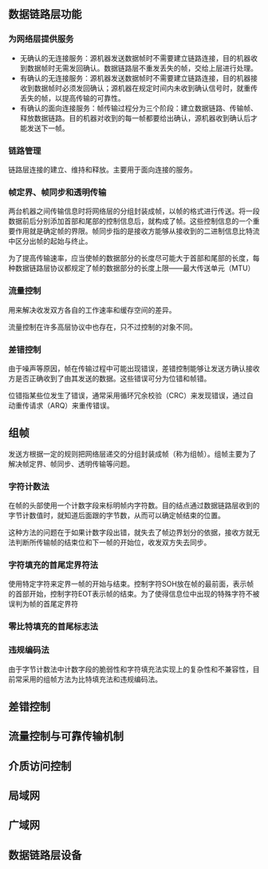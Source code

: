 ## 数据链路层功能

### 为网络层提供服务

* 无确认的无连接服务：源机器发送数据帧时不需要建立链路连接，目的机器收到数据帧时无需发回确认。数据链路层不重发丢失的帧，交给上层进行处理。
* 有确认的无连接服务：源机器发送数据帧时不需要建立链路连接，目的机器接收到数据帧时必须发回确认；源机器在规定时间内未收到确认信号时，就重传丢失的帧，以提高传输的可靠性。
* 有确认的面向连接服务：帧传输过程分为三个阶段：建立数据链路、传输帧、释放数据链路。目的机器对收到的每一帧都要给出确认，源机器收到确认后才能发送下一帧。

### 链路管理

链路层连接的建立、维持和释放。主要用于面向连接的服务。

### 帧定界、帧同步和透明传输

两台机器之间传输信息时将网络层的分组封装成帧，以帧的格式进行传送。将一段数据前后分别添加首部和尾部的控制信息后，就构成了帧。这些控制信息的一个重要作用就是确定帧的界限。帧同步指的是接收方能够从接收到的二进制信息比特流中区分出帧的起始与终止。

为了提高传输速率，应当使帧的数据部分的长度尽可能大于首部和尾部的长度，每种数据链路层协议都规定了帧的数据部分的长度上限——最大传送单元（MTU）

### 流量控制

用来解决收发双方各自的工作速率和缓存空间的差异。

流量控制在许多高层协议中也存在，只不过控制的对象不同。

### 差错控制

由于噪声等原因，帧在传输过程中可能出现错误，差错控制能够让发送方确认接收方是否正确收到了由其发送的数据。这些错误可分为位错和帧错。

位错指某些位发生了错误，通常采用循环冗余校验（CRC）来发现错误，通过自动重传请求（ARQ）来重传错误。

## 组帧

发送方根据一定的规则把网络层递交的分组封装成帧（称为组帧）。组帧主要为了解决帧定界、帧同步、透明传输等问题。

### 字符计数法

在帧的头部使用一个计数字段来标明帧内字符数。目的结点通过数据链路层收到的字节计数值时，就知道后面跟的字节数，从而可以确定帧结束的位置。

这种方法的问题在于如果计数字段出错，就失去了帧边界划分的依据，接收方就无法判断所传输帧的结束位和下一帧的开始位，收发双方失去同步。

### 字符填充的首尾定界符法

使用特定字符来定界一帧的开始与结束。控制字符SOH放在帧的最前面，表示帧的首部开始，控制字符EOT表示帧的结束。为了使得信息位中出现的特殊字符不被误判为帧的首尾定界符



### 零比特填充的首尾标志法





### 违规编码法







由于字节计数法中计数字段的脆弱性和字符填充法实现上的复杂性和不兼容性，目前常采用的组帧方法为比特填充法和违规编码法。





## 差错控制







## 流量控制与可靠传输机制







## 介质访问控制







## 局域网







## 广域网







## 数据链路层设备

